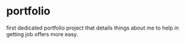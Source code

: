 # portfolio
 first dedicated portfolio project that details things about me to help in getting job offers more easy.
